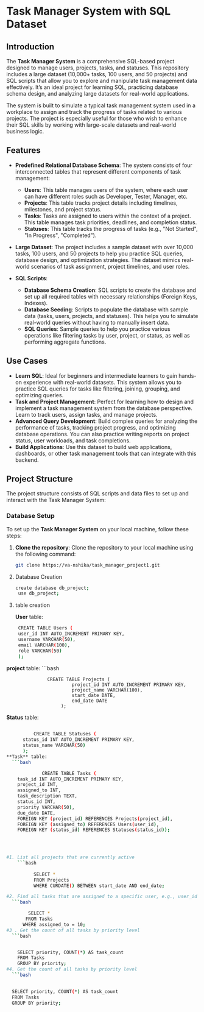 # Task Manager System with SQL Dataset

## Introduction
The **Task Manager System** is a comprehensive SQL-based project designed to manage users, projects, tasks, and statuses. This repository includes a large dataset (10,000+ tasks, 100 users, and 50 projects) and SQL scripts that allow you to explore and manipulate task management data effectively. It’s an ideal project for learning SQL, practicing database schema design, and analyzing large datasets for real-world applications.

The system is built to simulate a typical task management system used in a workplace to assign and track the progress of tasks related to various projects. The project is especially useful for those who wish to enhance their SQL skills by working with large-scale datasets and real-world business logic.

## Features
- **Predefined Relational Database Schema**: 
  The system consists of four interconnected tables that represent different components of task management:
  - **Users**: This table manages users of the system, where each user can have different roles such as Developer, Tester, Manager, etc.
  - **Projects**: This table tracks project details including timelines, milestones, and project status.
  - **Tasks**: Tasks are assigned to users within the context of a project. This table manages task priorities, deadlines, and completion status.
  - **Statuses**: This table tracks the progress of tasks (e.g., "Not Started", "In Progress", "Completed").

- **Large Dataset**: 
  The project includes a sample dataset with over 10,000 tasks, 100 users, and 50 projects to help you practice SQL queries, database design, and optimization strategies. The dataset mimics real-world scenarios of task assignment, project timelines, and user roles.

- **SQL Scripts**: 
  - **Database Schema Creation**: SQL scripts to create the database and set up all required tables with necessary relationships (Foreign Keys, Indexes).
  - **Database Seeding**: Scripts to populate the database with sample data (tasks, users, projects, and statuses). This helps you to simulate real-world queries without having to manually insert data.
  - **SQL Queries**: Sample queries to help you practice various operations like filtering tasks by user, project, or status, as well as performing aggregate functions.

## Use Cases
- **Learn SQL**: Ideal for beginners and intermediate learners to gain hands-on experience with real-world datasets. This system allows you to practice SQL queries for tasks like filtering, joining, grouping, and optimizing queries.
- **Task and Project Management**: Perfect for learning how to design and implement a task management system from the database perspective. Learn to track users, assign tasks, and manage projects.
- **Advanced Query Development**: Build complex queries for analyzing the performance of tasks, tracking project progress, and optimizing database operations. You can also practice writing reports on project status, user workloads, and task completions.
- **Build Applications**: Use this dataset to build web applications, dashboards, or other task management tools that can integrate with this backend.

## Project Structure
The project structure consists of SQL scripts and data files to set up and interact with the Task Manager System:
### Database Setup
To set up the **Task Manager System** on your local machine, follow these steps:

1. **Clone the repository**: 
   Clone the repository to your local machine using the following command:
   ```bash
   git clone https://va-nshika/task_manager_project1.git

2. Database Creation
   ```bash
   create database db_project;
    use db_project;
3. table creation


    **User** table:
   ```bash
    CREATE TABLE Users (
    user_id INT AUTO_INCREMENT PRIMARY KEY,
    username VARCHAR(50),
    email VARCHAR(100),
    role VARCHAR(50)
    );

  **project** table:
    ```bash
                   
                   CREATE TABLE Projects (
                            project_id INT AUTO_INCREMENT PRIMARY KEY,
                            project_name VARCHAR(100),
                            start_date DATE,
                            end_date DATE
                        );
  **Status** table:
  ```bash
    
            CREATE TABLE Statuses (
        status_id INT AUTO_INCREMENT PRIMARY KEY,
        status_name VARCHAR(50)
        );
  **Task** table:
    ```bash
  
               CREATE TABLE Tasks (
      task_id INT AUTO_INCREMENT PRIMARY KEY,
      project_id INT,
      assigned_to INT,
      task_description TEXT,
      status_id INT,
      priority VARCHAR(50),
      due_date DATE,
      FOREIGN KEY (project_id) REFERENCES Projects(project_id),
      FOREIGN KEY (assigned_to) REFERENCES Users(user_id),
      FOREIGN KEY (status_id) REFERENCES Statuses(status_id));

  
               

  #1. List all projects that are currently active 
      ```bash
           
            SELECT * 
            FROM Projects 
            WHERE CURDATE() BETWEEN start_date AND end_date;

#2. Find all tasks that are assigned to a specific user, e.g., user_id = 10.
    ```bash

          SELECT * 
         FROM Tasks 
        WHERE assigned_to = 10;
#3 . Get the count of all tasks by priority level
    ```bash


      SELECT priority, COUNT(*) AS task_count 
      FROM Tasks 
      GROUP BY priority;
#4. Get the count of all tasks by priority level
    ```bash

       
    SELECT priority, COUNT(*) AS task_count 
    FROM Tasks 
    GROUP BY priority;






